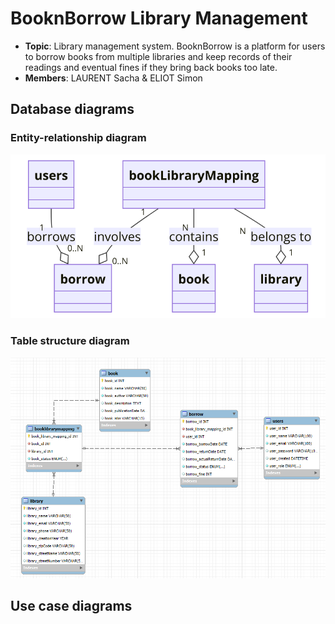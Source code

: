# BooknBorrow Library Management

- **Topic**: Library management system. BooknBorrow is a platform for users to borrow books from multiple libraries and keep records of their readings and eventual fines if they bring back books too late.
- **Members**: LAURENT Sacha & ELIOT Simon

## Database diagrams
### Entity-relationship diagram
<img src="https://github.com/Hormone4/BooknBorrow-Library-Management/blob/main/diagrams/ER-diagram.png" alt=""/>

### Table structure diagram
<img src="https://github.com/Hormone4/BooknBorrow-Library-Management/blob/main/diagrams/Table-structure-diagram.png" alt=""/>

## Use case diagrams